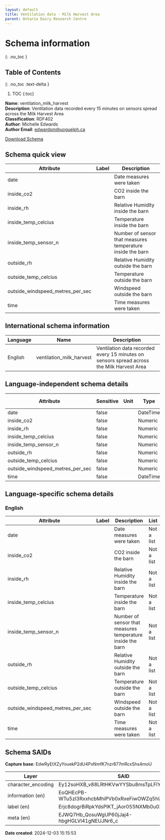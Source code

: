 ```yaml
---
layout: default  
title: Ventilation data - Milk Harvest Area
parent: Ontario Dairy Research Centre  
---
```


# Schema information
{: .no_toc }

## Table of Contents
{: .no_toc .text-delta }

1. TOC
{:toc}

**Name**: ventilation_milk_harvest  
**Description**: Ventilation data recorded every 15 minutes on sensors spread across the Milk Harvest Area  
**Classification**: RDF402  
**Author**: Michelle Edwards  
**Author Email**: edwardsm@uoguelph.ca  

[Download Schema](Schema_Ventilation_Milk_Harvest.zip)

## Schema quick view

| Attribute | Label | Description |
| --- | --- | --- |
| date |  | Date measures were taken |
| inside_co2 |  | CO2 inside the barn |
| inside_rh |  | Relative Humidity inside the barn |
| inside_temp_celcius |  | Temperature inside the barn |
| inside_temp_sensor_n |  | Number of sensor that measures temperature inside the barn |
| outside_rh |  | Relative Humidity outside the barn |
| outside_temp_celcius |  | Temperature outside the barn |
| outside_windspeed_metres_per_sec |  | Windspeed outside the barn |
| time |  | Time measures were taken |

## International schema information

| Language | Name | Description |
| --- | --- | --- |
| English | ventilation_milk_harvest | Ventilation data recorded every 15 minutes on sensors spread across the Milk Harvest Area |

## Language-independent schema details

| Attribute | Sensitive | Unit | Type | Character encoding |
| --- | --- | --- | --- | --- |
| date | false |  | DateTime | utf-8 |
| inside_co2 | false |  | Numeric | utf-8 |
| inside_rh | false |  | Numeric | utf-8 |
| inside_temp_celcius | false |  | Numeric | utf-8 |
| inside_temp_sensor_n | false |  | Numeric | utf-8 |
| outside_rh | false |  | Numeric | utf-8 |
| outside_temp_celcius | false |  | Numeric | utf-8 |
| outside_windspeed_metres_per_sec | false |  | Numeric | utf-8 |
| time | false |  | DateTime | utf-8 |

## Language-specific schema details

### English

| Attribute | Label | Description | List |
| --- | --- | --- | --- |
| date |  | Date measures were taken | Not a list |
| inside_co2 |  | CO2 inside the barn | Not a list |
| inside_rh |  | Relative Humidity inside the barn | Not a list |
| inside_temp_celcius |  | Temperature inside the barn | Not a list |
| inside_temp_sensor_n |  | Number of sensor that measures temperature inside the barn | Not a list |
| outside_rh |  | Relative Humidity outside the barn | Not a list |
| outside_temp_celcius |  | Temperature outside the barn | Not a list |
| outside_windspeed_metres_per_sec |  | Windspeed outside the barn | Not a list |
| time |  | Time measures were taken | Not a list |

## Schema SAIDs

**Capture base**: EdwRyEtXZyYouekP2dU4PxNmfK7nzr877mRcxShs4moU

| Layer | SAID |
| --- | --- |
| character_encoding | Ey12soHXB_v88LRtHKVwYYSbu8msTpLFlYFgR1Tlo1rY |
| information (en) | EoQHEcPB-WTu5zI3RxxhcbMhiPVb0xRxeFiwOWZq5hUY |
| label (en) | Erjc8dogrBiRpkYdsPlKT_jAor055NXMb0u0Z1w-4J0E |
| meta (en) | EJWQ7Hb_QosuWgUP60jJaj4-hbgHGLVl41gNEUJNr6_c |

**Date created**: 2024-12-03 15:15:53

